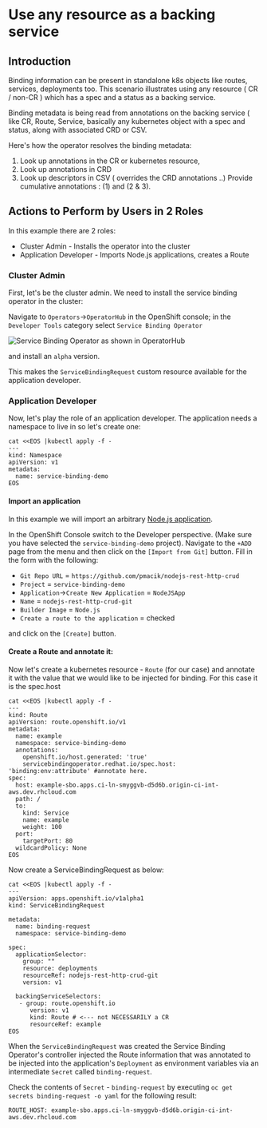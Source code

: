# Use any resource as a backing service

## Introduction

Binding information can be present in standalone k8s objects like routes, services, deployments too. This scenario illustrates using any resource ( CR / non-CR ) which has a spec and a status as a backing service.

Binding metadata is being read from annotations on the backing service ( like CR, Route, Service, basically any kubernetes object with a spec and status, along with associated CRD or CSV.

Here's how the operator resolves the binding metadata:

1) Look up annotations in the CR or kubernetes resource,
2) Look up annotations in CRD
3) Look up descriptors in CSV ( overrides the CRD annotations ..)
Provide cumulative annotations : (1) and (2 & 3).


## Actions to Perform by Users in 2 Roles

In this example there are 2 roles:

* Cluster Admin - Installs the operator into the cluster
* Application Developer - Imports Node.js applications, creates a Route

### Cluster Admin

First, let's be the cluster admin. We need to install the service binding operator in the cluster:

Navigate to `Operators`->`OperatorHub` in the OpenShift console; in the `Developer Tools` category select `Service Binding Operator`

![Service Binding Operator as shown in OperatorHub](../../assets/operator-hub-sbo-screenshot.png)

and install an `alpha` version.

This makes the `ServiceBindingRequest` custom resource available for the application developer.


### Application Developer

Now, let's play the role of an application developer. The application needs a namespace to live in so let's create one:

``` shell
cat <<EOS |kubectl apply -f -
---
kind: Namespace
apiVersion: v1
metadata:
  name: service-binding-demo
EOS
```

#### Import an application

In this example we will import an arbitrary [Node.js application](https://github.com/pmacik/nodejs-rest-http-crud).

In the OpenShift Console switch to the Developer perspective. (Make sure you have selected the `service-binding-demo` project). Navigate to the `+ADD` page from the menu and then click on the `[Import from Git]` button. Fill in the form with the following:

* `Git Repo URL` = `https://github.com/pmacik/nodejs-rest-http-crud`
* `Project` = `service-binding-demo`
* `Application`->`Create New Application` = `NodeJSApp`
* `Name` = `nodejs-rest-http-crud-git`
* `Builder Image` = `Node.js`
* `Create a route to the application` = checked

and click on the `[Create]` button.

#### Create a Route and annotate it:

Now let's create a kubernetes resource - `Route` (for our case) and annotate it with the value that we would like to be injected for binding. For this case it is the spec.host

``` shell
cat <<EOS |kubectl apply -f -
---
kind: Route
apiVersion: route.openshift.io/v1
metadata:
  name: example
  namespace: service-binding-demo
  annotations:
    openshift.io/host.generated: 'true'
    servicebindingoperator.redhat.io/spec.host: 'binding:env:attribute' #annotate here.
spec:
  host: example-sbo.apps.ci-ln-smyggvb-d5d6b.origin-ci-int-aws.dev.rhcloud.com
  path: /
  to:
    kind: Service
    name: example
    weight: 100
  port:
    targetPort: 80
  wildcardPolicy: None
EOS
```

Now create a ServiceBindingRequest as below:

``` shell
cat <<EOS |kubectl apply -f -
---
apiVersion: apps.openshift.io/v1alpha1
kind: ServiceBindingRequest

metadata: 
  name: binding-request
  namespace: service-binding-demo

spec: 
  applicationSelector: 
    group: ""
    resource: deployments
    resourceRef: nodejs-rest-http-crud-git
    version: v1

  backingServiceSelectors:                                                                                                        
   - group: route.openshift.io
      version: v1
      kind: Route # <--- not NECESSARILY a CR
      resourceRef: example 
EOS
```

When the `ServiceBindingRequest` was created the Service Binding Operator's controller injected the Route information that was annotated to be injected into the application's `Deployment` as environment variables via an intermediate `Secret` called `binding-request`.

Check the contents of `Secret` - `binding-request` by executing `oc get secrets binding-request -o yaml` for the following result:

`ROUTE_HOST: example-sbo.apps.ci-ln-smyggvb-d5d6b.origin-ci-int-aws.dev.rhcloud.com`

